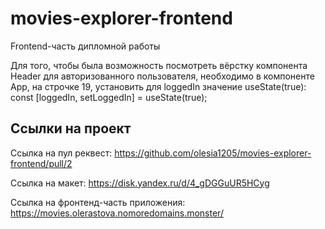 # movies-explorer-frontend
Frontend-часть дипломной работы

Для того, чтобы была возможность посмотреть вёрстку компонента Header для авторизованного пользователя, необходимо в компоненте App, на строчке 19, установить для loggedIn значение useState(true):
<br />
const [loggedIn, setLoggedIn] = useState(true);

## Ссылки на проект

Ссылка на пул реквест: https://github.com/olesia1205/movies-explorer-frontend/pull/2

Ссылка на макет: https://disk.yandex.ru/d/4_gDGGuUR5HCyg

Ссылка на фронтенд-часть приложения: https://movies.olerastova.nomoredomains.monster/
